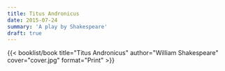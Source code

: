 ```yaml
---
title: Titus Andronicus
date: 2015-07-24
summary: 'A play by Shakespeare'
draft: true
---
```


{{< booklist/book
title="Titus Andronicus"
author="William Shakespeare"
cover="cover.jpg"
format="Print" >}}
